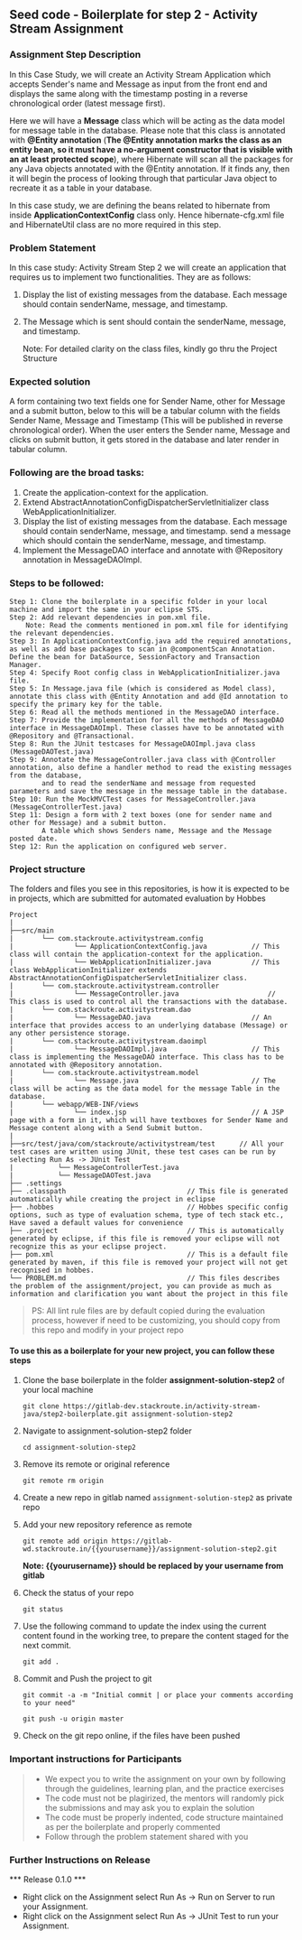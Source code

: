## Seed code - Boilerplate for step 2 - Activity Stream Assignment
### Assignment Step Description
In this Case Study, we will create an Activity Stream Application which accepts Sender's name and Message as input from the front end and displays the same along with the timestamp posting in a reverse chronological order (latest message first). 

Here we will have a **Message** class which will be acting as the data model for message table in the database. Please note that this class is annotated with **@Entity annotation** (**The @Entity annotation marks the class as an entity bean, so it must have a no-argument constructor that is visible with an at least protected scope**), where Hibernate will scan all the packages for any Java objects annotated with the @Entity annotation. 
If it finds any, then it will begin the process of looking through that particular Java object to recreate it as a table in your database. 

In this case study, we are defining the beans related to hibernate from inside **ApplicationContextConfig** class only. Hence hibernate-cfg.xml file and HibernateUtil class are no more required in this step.

### Problem Statement
In this case study: Activity Stream Step 2 we will create an application that requires us to implement two functionalities. They are as follows:
1. Display the list of existing messages from the database. Each message should contain senderName, message, and timestamp. 
2. The Message which is sent should contain the senderName, message, and timestamp.
    
    Note: For detailed clarity on the class files, kindly go thru the Project Structure

### Expected solution

A form containing two text fields one for Sender Name, other for Message and a submit button, below to this will be a tabular column with the fields Sender Name, Message and Timestamp (This will be published in reverse chronological order). 
When the user enters the Sender name, Message and clicks on submit button, it gets stored in the database and later render in tabular column.

### Following are the broad tasks:
1. Create the application-context for the application. 
2. Extend AbstractAnnotationConfigDispatcherServletInitializer class WebApplicationInitializer.
3. Display the list of existing messages from the database. Each message should contain senderName, message, and timestamp. send a message which should contain the senderName, message, and timestamp.
4. Implement the MessageDAO interface and annotate with @Repository annotation in MessageDAOImpl.

### Steps to be followed:

    Step 1: Clone the boilerplate in a specific folder in your local machine and import the same in your eclipse STS.
    Step 2: Add relevant dependencies in pom.xml file. 
        Note: Read the comments mentioned in pom.xml file for identifying the relevant dependencies.
    Step 3: In ApplicationContextConfig.java add the required annotations, as well as add base packages to scan in @componentScan Annotation. Define the bean for DataSource, SessionFactory and Transaction Manager.
    Step 4: Specify Root config class in WebApplicationInitializer.java file.
    Step 5: In Message.java file (which is considered as Model class), annotate this class with @Entity Annotation and add @Id annotation to specify the primary key for the table.
    Step 6: Read all the methods mentioned in the MessageDAO interface.
    Step 7: Provide the implementation for all the methods of MessageDAO interface in MessageDAOImpl. These classes have to be annotated with @Repository and @Transactional.
    Step 8: Run the JUnit testcases for MessageDAOImpl.java class (MessageDAOTest.java)
    Step 9: Annotate the MessageController.java class with @Controller annotation, also define a handler method to read the existing messages from the database, 
            and to read the senderName and message from requested parameters and save the message in the message table in the database.
    Step 10: Run the MockMVCTest cases for MessageController.java (MessageControllerTest.java)
    Step 11: Design a form with 2 text boxes (one for sender name and other for Message) and a submit button. 
            A table which shows Senders name, Message and the Message posted date.
    Step 12: Run the application on configured web server.

### Project structure

The folders and files you see in this repositories, is how it is expected to be in projects, which are submitted for automated evaluation by Hobbes

    Project
    |
    ├──src/main
	|	    └── com.stackroute.activitystream.config	           
	|   	        └── ApplicationContextConfig.java           // This class will contain the application-context for the application.
	|	            └── WebApplicationInitializer.java          // This class WebApplicationInitializer extends AbstractAnnotationConfigDispatcherServletInitializer class.
	|	    └── com.stackroute.activitystream.controller
	|		        └── MessageController.java 	                    // This class is used to control all the transactions with the database.	               
	|	    └── com.stackroute.activitystream.dao
	|		        └── MessageDAO.java                         // An interface that provides access to an underlying database (Message) or any other persistence storage.
	|	    └── com.stackroute.activitystream.daoimpl
	|		        └── MessageDAOImpl.java                     // This class is implementing the MessageDAO interface. This class has to be annotated with @Repository annotation.
	|	    └── com.stackroute.activitystream.model
	|		        └── Message.java                            // The class will be acting as the data model for the message Table in the database.
	|	    └── webapp/WEB-INF/views
    |               └── index.jsp                               // A JSP page with a form in it, which will have textboxes for Sender Name and Message content along with a Send Submit button. 
    |
    ├──src/test/java/com/stackroute/activitystream/test      // All your test cases are written using JUnit, these test cases can be run by selecting Run As -> JUnit Test
    |           └── MessageControllerTest.java      
    |           └── MessageDAOTest.java             
    ├── .settings
	├── .classpath			                    // This file is generated automatically while creating the project in eclipse
	├── .hobbes   			                    // Hobbes specific config options, such as type of evaluation schema, type of tech stack etc., Have saved a default values for convenience
	├── .project			                    // This is automatically generated by eclipse, if this file is removed your eclipse will not recognize this as your eclipse project. 
	├── pom.xml 			                    // This is a default file generated by maven, if this file is removed your project will not get recognised in hobbes.
	└── PROBLEM.md  		                    // This files describes the problem of the assignment/project, you can provide as much as information and clarification you want about the project in this file

> PS: All lint rule files are by default copied during the evaluation process, however if need to be customizing, you should copy from this repo and modify in your project repo


#### To use this as a boilerplate for your new project, you can follow these steps

1. Clone the base boilerplate in the folder **assignment-solution-step2** of your local machine
     
    `git clone https://gitlab-dev.stackroute.in/activity-stream-java/step2-boilerplate.git assignment-solution-step2`

2. Navigate to assignment-solution-step2 folder

    `cd assignment-solution-step2`

3. Remove its remote or original reference

     `git remote rm origin`

4. Create a new repo in gitlab named `assignment-solution-step2` as private repo

5. Add your new repository reference as remote

     `git remote add origin https://gitlab-wd.stackroute.in/{{yourusername}}/assignment-solution-step2.git`

     **Note: {{yourusername}} should be replaced by your username from gitlab**

5. Check the status of your repo 
     
     `git status`

6. Use the following command to update the index using the current content found in the working tree, to prepare the content staged for the next commit.

     `git add .`
 
7. Commit and Push the project to git

     `git commit -a -m "Initial commit | or place your comments according to your need"`

     `git push -u origin master`

8. Check on the git repo online, if the files have been pushed

### Important instructions for Participants
> - We expect you to write the assignment on your own by following through the guidelines, learning plan, and the practice exercises
> - The code must not be plagirized, the mentors will randomly pick the submissions and may ask you to explain the solution
> - The code must be properly indented, code structure maintained as per the boilerplate and properly commented
> - Follow through the problem statement shared with you

### Further Instructions on Release

*** Release 0.1.0 ***

- Right click on the Assignment select Run As -> Run on Server to run your Assignment.
- Right click on the Assignment select Run As -> JUnit Test to run your Assignment.